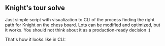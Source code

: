 ## Knight's tour solve

Just simple script with visualization to CLI of the process finding the right path for Knight on the chess board. 
Lots can be modified and optimized, but it works. You should not think about it as a production-ready decision :)

That's how it looks like in CLI:
